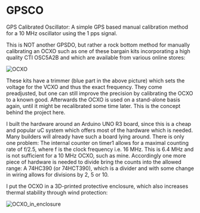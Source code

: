 # GPSCO
GPS Calibrated Oscillator: A simple GPS based manual calibration method for a 10 MHz oscillator using the 1 pps signal.

This is NOT another GPSDO, but rather a rock bottom method for manually calibrating an OCXO such
as one of these bargain kits incorporating a high quality CTI OSC5A2B and which are available from various online stores:

![OCXO](https://github.com/christophschwaerzler/GPSCO/assets/151140591/9bcd4fed-32d4-4c5d-ad9c-726201224459)

These kits have a trimmer (blue part in the above picture) which sets the voltage for the VCXO and thus the exact frequency.
They come preadjusted, but one can still improve the precision by calibrating the OCXO to a known good.
Afterwards the OCXO is used on a stand-alone basis again, until it might be recalibrated some time later.
This is the concept behind the project here.

I built the hardware around an Arduino UNO R3 board, since this is a cheap and popular uC system which offers most of
the hardware which is needed. Many builders will already have such a board lying around. There is only one problem:
The internal counter on timer1 allows for a maximal counting rate of f/2.5, where f is the clock frequency i.e. 16 MHz.
This is 6.4 MHz and is not sufficient for a 10 MHz OCXO, such as mine. Accordingly one more piece of hardware is needed
to divide bring the counts into the allowed range: A 74HC390 (or 74HCT390), which is a divider and with some change in
wiring allows for divisions by 2, 5 or 10.

I put the OCXO in a 3D-printed protective enclosure, which also increases thermal stability through wind protection:

![OCXO_in_enclosure](https://github.com/christophschwaerzler/GPSCO/assets/151140591/3119a258-fadd-4b6d-b466-042e5a79baed)

